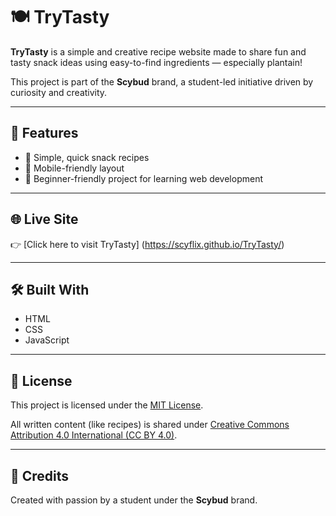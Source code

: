 # 🍽️ TryTasty

**TryTasty** is a simple and creative recipe website made to share fun and tasty snack ideas using easy-to-find ingredients — especially plantain!

This project is part of the **Scybud** brand, a student-led initiative driven by curiosity and creativity.

---

## 🚀 Features

- 🍌 Simple, quick snack recipes
- 📱 Mobile-friendly layout
- 🧠 Beginner-friendly project for learning web development

---

## 🌐 Live Site

👉 [Click here to visit TryTasty] (https://scyflix.github.io/TryTasty/)

---

## 🛠️ Built With

- HTML
- CSS
- JavaScript

---

## 📄 License

This project is licensed under the [MIT License](LICENSE).

All written content (like recipes) is shared under [Creative Commons Attribution 4.0 International (CC BY 4.0)](https://creativecommons.org/licenses/by/4.0/).

---

## 🙌 Credits

Created with passion by a student under the **Scybud** brand.

